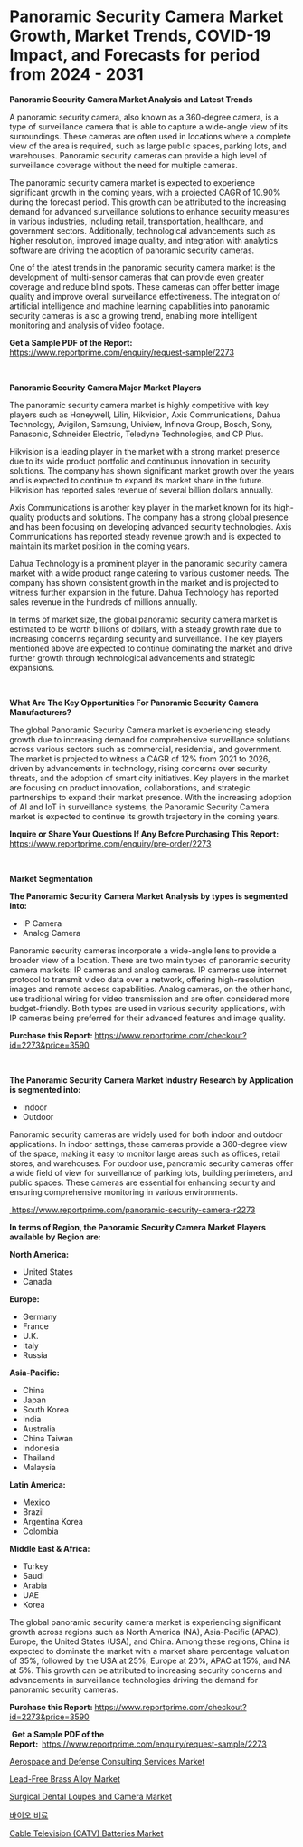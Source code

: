 <p><h1>Panoramic Security Camera Market Growth, Market Trends, COVID-19 Impact, and Forecasts for period from 2024 - 2031</h1></p><p><strong>Panoramic Security Camera Market Analysis and Latest Trends</strong></p>
<p><p>A panoramic security camera, also known as a 360-degree camera, is a type of surveillance camera that is able to capture a wide-angle view of its surroundings. These cameras are often used in locations where a complete view of the area is required, such as large public spaces, parking lots, and warehouses. Panoramic security cameras can provide a high level of surveillance coverage without the need for multiple cameras.</p><p>The panoramic security camera market is expected to experience significant growth in the coming years, with a projected CAGR of 10.90% during the forecast period. This growth can be attributed to the increasing demand for advanced surveillance solutions to enhance security measures in various industries, including retail, transportation, healthcare, and government sectors. Additionally, technological advancements such as higher resolution, improved image quality, and integration with analytics software are driving the adoption of panoramic security cameras.</p><p>One of the latest trends in the panoramic security camera market is the development of multi-sensor cameras that can provide even greater coverage and reduce blind spots. These cameras can offer better image quality and improve overall surveillance effectiveness. The integration of artificial intelligence and machine learning capabilities into panoramic security cameras is also a growing trend, enabling more intelligent monitoring and analysis of video footage.</p></p>
<p><strong>Get a Sample PDF of the Report:&nbsp;</strong> <a href="https://www.reportprime.com/enquiry/request-sample/2273">https://www.reportprime.com/enquiry/request-sample/2273</a></p>
<p>&nbsp;</p>
<p><strong>Panoramic Security Camera Major Market Players</strong></p>
<p><p>The panoramic security camera market is highly competitive with key players such as Honeywell, Lilin, Hikvision, Axis Communications, Dahua Technology, Avigilon, Samsung, Uniview, Infinova Group, Bosch, Sony, Panasonic, Schneider Electric, Teledyne Technologies, and CP Plus. </p><p>Hikvision is a leading player in the market with a strong market presence due to its wide product portfolio and continuous innovation in security solutions. The company has shown significant market growth over the years and is expected to continue to expand its market share in the future. Hikvision has reported sales revenue of several billion dollars annually.</p><p>Axis Communications is another key player in the market known for its high-quality products and solutions. The company has a strong global presence and has been focusing on developing advanced security technologies. Axis Communications has reported steady revenue growth and is expected to maintain its market position in the coming years.</p><p>Dahua Technology is a prominent player in the panoramic security camera market with a wide product range catering to various customer needs. The company has shown consistent growth in the market and is projected to witness further expansion in the future. Dahua Technology has reported sales revenue in the hundreds of millions annually.</p><p>In terms of market size, the global panoramic security camera market is estimated to be worth billions of dollars, with a steady growth rate due to increasing concerns regarding security and surveillance. The key players mentioned above are expected to continue dominating the market and drive further growth through technological advancements and strategic expansions.</p></p>
<p>&nbsp;</p>
<p><strong>What Are The Key Opportunities For Panoramic Security Camera Manufacturers?</strong></p>
<p><p>The global Panoramic Security Camera market is experiencing steady growth due to increasing demand for comprehensive surveillance solutions across various sectors such as commercial, residential, and government. The market is projected to witness a CAGR of 12% from 2021 to 2026, driven by advancements in technology, rising concerns over security threats, and the adoption of smart city initiatives. Key players in the market are focusing on product innovation, collaborations, and strategic partnerships to expand their market presence. With the increasing adoption of AI and IoT in surveillance systems, the Panoramic Security Camera market is expected to continue its growth trajectory in the coming years.</p></p>
<p><strong>Inquire or Share Your Questions If Any Before Purchasing This Report:</strong> <a href="https://www.reportprime.com/enquiry/pre-order/2273">https://www.reportprime.com/enquiry/pre-order/2273</a></p>
<p>&nbsp;</p>
<p><strong>Market Segmentation</strong></p>
<p><strong>The Panoramic Security Camera Market Analysis by types is segmented into:</strong></p>
<p><ul><li>IP Camera</li><li>Analog Camera</li></ul></p>
<p><p>Panoramic security cameras incorporate a wide-angle lens to provide a broader view of a location. There are two main types of panoramic security camera markets: IP cameras and analog cameras. IP cameras use internet protocol to transmit video data over a network, offering high-resolution images and remote access capabilities. Analog cameras, on the other hand, use traditional wiring for video transmission and are often considered more budget-friendly. Both types are used in various security applications, with IP cameras being preferred for their advanced features and image quality.</p></p>
<p><strong>Purchase this Report:&nbsp;</strong><a href="https://www.reportprime.com/checkout?id=2273&price=3590">https://www.reportprime.com/checkout?id=2273&price=3590</a></p>
<p>&nbsp;</p>
<p><strong>The Panoramic Security Camera Market Industry Research by Application is segmented into:</strong></p>
<p><ul><li>Indoor</li><li>Outdoor</li></ul></p>
<p><p>Panoramic security cameras are widely used for both indoor and outdoor applications. In indoor settings, these cameras provide a 360-degree view of the space, making it easy to monitor large areas such as offices, retail stores, and warehouses. For outdoor use, panoramic security cameras offer a wide field of view for surveillance of parking lots, building perimeters, and public spaces. These cameras are essential for enhancing security and ensuring comprehensive monitoring in various environments.</p></p>
<p><a href="https://www.reportprime.com/panoramic-security-camera-r2273">&nbsp;https://www.reportprime.com/panoramic-security-camera-r2273</a></p>
<p><strong>In terms of Region, the Panoramic Security Camera Market Players available by Region are:</strong></p>
<p>
    <p> <strong> North America: </strong>
        <ul>
            <li>United States</li>
            <li>Canada</li>
        </ul>
        </p> 
    <p> <strong> Europe: </strong>
        <ul>
            <li>Germany</li>
            <li>France</li>
            <li>U.K.</li>
            <li>Italy</li>
            <li>Russia</li>
        </ul>
        </p> 
    <p> <strong> Asia-Pacific: </strong>
        <ul>
            <li>China</li>
            <li>Japan</li>
            <li>South Korea</li>
            <li>India</li>
            <li>Australia</li>
            <li>China Taiwan</li>
            <li>Indonesia</li>
            <li>Thailand</li>
            <li>Malaysia</li>
        </ul>
        </p> 
    <p> <strong> Latin America: </strong>
        <ul>
            <li>Mexico</li>
            <li>Brazil</li>
            <li>Argentina Korea</li>
            <li>Colombia</li>
        </ul>
        </p> 
    <p> <strong> Middle East & Africa: </strong>
        <ul>
            <li>Turkey</li>
            <li>Saudi</li>
            <li>Arabia</li>
            <li>UAE</li>
            <li>Korea</li>
        </ul>
    </p>
    </p>
<p><p>The global panoramic security camera market is experiencing significant growth across regions such as North America (NA), Asia-Pacific (APAC), Europe, the United States (USA), and China. Among these regions, China is expected to dominate the market with a market share percentage valuation of 35%, followed by the USA at 25%, Europe at 20%, APAC at 15%, and NA at 5%. This growth can be attributed to increasing security concerns and advancements in surveillance technologies driving the demand for panoramic security cameras.</p></p>
<p><strong>Purchase this Report: </strong><a href="https://www.reportprime.com/checkout?id=2273&price=3590">https://www.reportprime.com/checkout?id=2273&price=3590</a></p>
<p>&nbsp;<strong>Get a Sample PDF of the Report:&nbsp;&nbsp;</strong><a href="https://www.reportprime.com/enquiry/request-sample/2273">https://www.reportprime.com/enquiry/request-sample/2273</a></p>
<p><strong></strong></p>
<p><p><a href="https://www.linkedin.com/pulse/aerospace-defense-consulting-services-market-analysis-report-jcjke">Aerospace and Defense Consulting Services Market</a></p><p><a href="https://medium.com/@demitrywow/lead-free-brass-alloy-market-growth-outlook-from-2024-to-2031-and-it-is-projecting-at-12-4-2fbb74290374">Lead-Free Brass Alloy Market</a></p><p><a href="https://issuu.com/reportprime-2/docs/surgical-dental-loupes-and-camera-market-size-2030">Surgical Dental Loupes and Camera Market</a></p><p><a href="https://github.com/mofijurk071/Market-Research-Report-List-1/blob/main/566836927367.md">바이오 비료</a></p><p><a href="https://www.linkedin.com/pulse/cable-television-catv-batteries-market-growth-outlook-from-taj6e">Cable Television (CATV) Batteries Market</a></p></p>